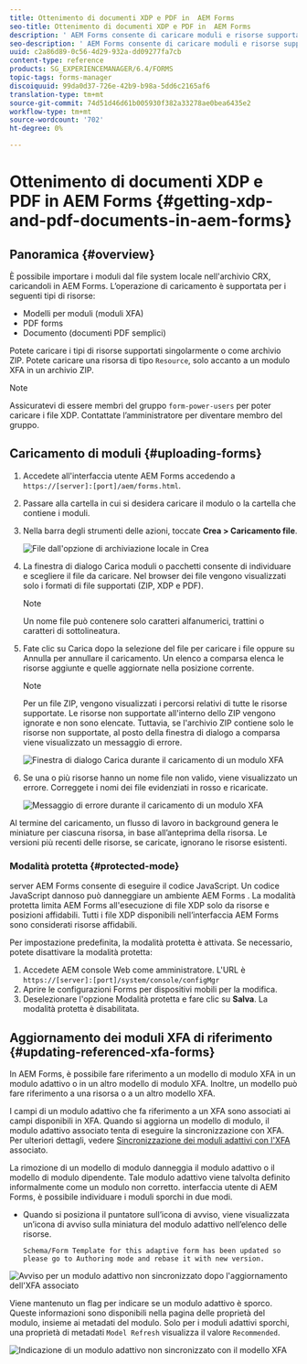 ```yaml
---
title: Ottenimento di documenti XDP e PDF in  AEM Forms
seo-title: Ottenimento di documenti XDP e PDF in  AEM Forms
description: ' AEM Forms consente di caricare moduli e risorse supportate da utilizzare con i moduli adattivi. È inoltre possibile caricare in massa moduli e risorse correlate come file ZIP.'
seo-description: ' AEM Forms consente di caricare moduli e risorse supportate da utilizzare con i moduli adattivi. È inoltre possibile caricare in massa moduli e risorse correlate come file ZIP.'
uuid: c2a86d89-0c56-4d29-932a-dd09277fa7cb
content-type: reference
products: SG_EXPERIENCEMANAGER/6.4/FORMS
topic-tags: forms-manager
discoiquuid: 99da0d37-726e-42b9-b98a-5dd6c2165af6
translation-type: tm+mt
source-git-commit: 74d51d46d61b005930f382a33278ae0bea6435e2
workflow-type: tm+mt
source-wordcount: '702'
ht-degree: 0%

---
```



# Ottenimento di documenti XDP e PDF in  AEM Forms {#getting-xdp-and-pdf-documents-in-aem-forms}

## Panoramica {#overview}

È possibile importare i moduli dal file system locale nell&#39;archivio CRX, caricandoli in  AEM Forms. L’operazione di caricamento è supportata per i seguenti tipi di risorse:

* Modelli per moduli (moduli XFA)
* PDF forms
* Documento (documenti PDF semplici)

Potete caricare i tipi di risorse supportati singolarmente o come archivio ZIP. Potete caricare una risorsa di tipo `Resource`, solo accanto a un modulo XFA in un archivio ZIP.

>[!NOTE]
>
>Assicuratevi di essere membri del gruppo `form-power-users` per poter caricare i file XDP. Contattate l’amministratore per diventare membro del gruppo.

## Caricamento di moduli {#uploading-forms}

1. Accedete all&#39;interfaccia utente  AEM Forms accedendo a `https://[server]:[port]/aem/forms.html`.
1. Passare alla cartella in cui si desidera caricare il modulo o la cartella che contiene i moduli.
1. Nella barra degli strumenti delle azioni, toccate **Crea > Caricamento file**.

   ![File dall&#39;opzione di archiviazione locale in Crea](assets/step.png)

1. La finestra di dialogo Carica moduli o pacchetti consente di individuare e scegliere il file da caricare. Nel browser dei file vengono visualizzati solo i formati di file supportati (ZIP, XDP e PDF).

   >[!NOTE]
   >
   >Un nome file può contenere solo caratteri alfanumerici, trattini o caratteri di sottolineatura.

1. Fate clic su Carica dopo la selezione del file per caricare i file oppure su Annulla per annullare il caricamento. Un elenco a comparsa elenca le risorse aggiunte e quelle aggiornate nella posizione corrente.

   >[!NOTE]
   >
   >Per un file ZIP, vengono visualizzati i percorsi relativi di tutte le risorse supportate. Le risorse non supportate all&#39;interno dello ZIP vengono ignorate e non sono elencate. Tuttavia, se l&#39;archivio ZIP contiene solo le risorse non supportate, al posto della finestra di dialogo a comparsa viene visualizzato un messaggio di errore.

   ![Finestra di dialogo Carica durante il caricamento di un modulo XFA](assets/upload-scr.png)

1. Se una o più risorse hanno un nome file non valido, viene visualizzato un errore. Correggete i nomi dei file evidenziati in rosso e ricaricate.

   ![Messaggio di errore durante il caricamento di un modulo XFA](assets/upload-scr-err.png)

Al termine del caricamento, un flusso di lavoro in background genera le miniature per ciascuna risorsa, in base all’anteprima della risorsa. Le versioni più recenti delle risorse, se caricate, ignorano le risorse esistenti.

### Modalità protetta {#protected-mode}

 server AEM Forms consente di eseguire il codice JavaScript. Un codice JavaScript dannoso può danneggiare un ambiente AEM Forms . La modalità protetta limita  AEM Forms all&#39;esecuzione di file XDP solo da risorse e posizioni affidabili. Tutti i file XDP disponibili nell’interfaccia  AEM Forms sono considerati risorse affidabili.

Per impostazione predefinita, la modalità protetta è attivata. Se necessario, potete disattivare la modalità protetta:

1. Accedete AEM console Web come amministratore. L&#39;URL è `https://[server]:[port]/system/console/configMgr`
1. Aprire le configurazioni Forms per dispositivi mobili per la modifica.
1. Deselezionare l&#39;opzione Modalità protetta e fare clic su **Salva**. La modalità protetta è disabilitata.

## Aggiornamento dei moduli XFA di riferimento {#updating-referenced-xfa-forms}

In  AEM Forms, è possibile fare riferimento a un modello di modulo XFA in un modulo adattivo o in un altro modello di modulo XFA. Inoltre, un modello può fare riferimento a una risorsa o a un altro modello XFA.

I campi di un modulo adattivo che fa riferimento a un XFA sono associati ai campi disponibili in XFA. Quando si aggiorna un modello di modulo, il modulo adattivo associato tenta di eseguire la sincronizzazione con XFA. Per ulteriori dettagli, vedere [Sincronizzazione dei moduli adattivi con l&#39;XFA](/help/forms/using/synchronizing-adaptive-forms-xfa.md) associato.

La rimozione di un modello di modulo danneggia il modulo adattivo o il modello di modulo dipendente. Tale modulo adattivo viene talvolta definito informalmente come un modulo non corretto.  interfaccia utente di AEM Forms, è possibile individuare i moduli sporchi in due modi.

* Quando si posiziona il puntatore sull’icona di avviso, viene visualizzata un’icona di avviso sulla miniatura del modulo adattivo nell’elenco delle risorse.

   `Schema/Form Template for this adaptive form has been updated so please go to Authoring mode and rebase it with new version.`

![Avviso per un modulo adattivo non sincronizzato dopo l&#39;aggiornamento dell&#39;XFA associato](assets/dirtyaf.png)

Viene mantenuto un flag per indicare se un modulo adattivo è sporco. Queste informazioni sono disponibili nella pagina delle proprietà del modulo, insieme ai metadati del modulo. Solo per i moduli adattivi sporchi, una proprietà di metadati `Model Refresh` visualizza il valore `Recommended`.

![Indicazione di un modulo adattivo non sincronizzato con il modello XFA](assets/model-refresh.png)

